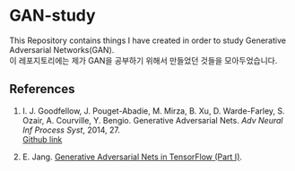 # GAN-study


This Repository contains things I have created in order to study Generative Adversarial Networks(GAN).  
이 레포지토리에는 제가 GAN을 공부하기 위해서 만들었던 것들을 모아두었습니다.

## References
1. I. J. Goodfellow, J. Pouget-Abadie, M. Mirza, B. Xu, D. Warde-Farley, S. Ozair, A. Courville, Y. Bengio. Generative Adversarial Nets. *Adv Neural Inf Process Syst*, 2014, 27.  
[Github link](https://github.com/goodfeli/adversarial)

2. E. Jang. [Generative Adversarial Nets in TensorFlow (Part I)](https://blog.evjang.com/2016/06/generative-adversarial-nets-in.html).
